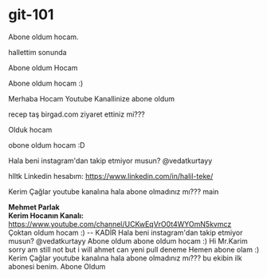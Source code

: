 
# git-101
Abone oldum hocam.

hallettim sonunda

Abone oldum Hocam


Abone oldum hocam :)

Merhaba Hocam Youtube Kanallinize abone oldum 

recep taş birgad.com ziyaret ettiniz mi???

Olduk hocam

obone oldum hocam :D


Hala beni instagram'dan takip etmiyor musun? @vedatkurtayy


hlltk
Linkedin hesabım: https://www.linkedin.com/in/halil-teke/

Kerim Çağlar youtube kanalına hala abone olmadınız mı???
 main

<b>Mehmet Parlak</b><br>
<b>Kerim Hocanın Kanalı:</b>
https://www.youtube.com/channel/UCKwEqVrO0t4WYOmN5kvmcz<br>
Çoktan oldum hocam :) -- KADİR
Hala beni instagram'dan takip etmiyor musun? @vedatkurtayy
Abone oldum
abone oldum hocam :)
Hi Mr.Karim
sorry am still not 
but i will
ahmet  can yeni pull deneme
Hemen abone olam :)
Kerim Çağlar youtube kanalına hala abone olmadınız mı???
bu ekibin ilk abonesi benim.
Abone Oldum




